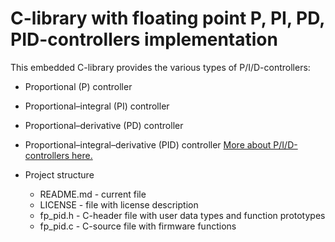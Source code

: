 # C-library with floating point P, PI, PD, PID-controllers implementation

This embedded C-library provides the various types of P/I/D-controllers:
  * Proportional (P) controller
  *	Proportional–integral (PI) controller
  * Proportional–derivative (PD) controller
  *	Proportional–integral–derivative (PID) controller
 [More about P/I/D-controllers here.](https://en.wikipedia.org/wiki/PID_controller)
 
* Project structure
  * README.md - current file
  * LICENSE - file with license description
  * fp_pid.h - C-header file with user data types and function prototypes
  * fp_pid.c - C-source file with firmware functions
